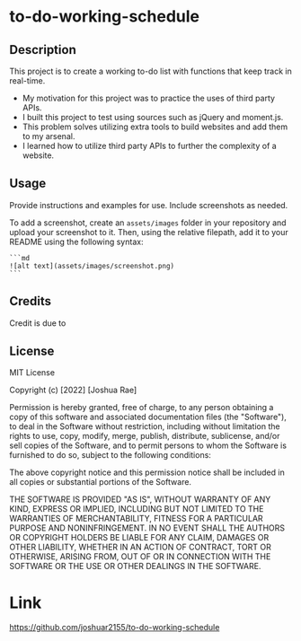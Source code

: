 # to-do-working-schedule

## Description

This project is to create a working to-do list with functions that keep track in real-time.

- My motivation for this project was to practice the uses of third party APIs.
- I built this project to test using sources such as jQuery and moment.js.
- This problem solves utilizing extra tools to build websites and add them to my arsenal.
- I learned how to utilize third party APIs to further the complexity of a website.

## Usage

Provide instructions and examples for use. Include screenshots as needed.

To add a screenshot, create an `assets/images` folder in your repository and upload your screenshot to it. Then, using the relative filepath, add it to your README using the following syntax:

    ```md
    ![alt text](assets/images/screenshot.png)
    ```

## Credits

Credit is due to

## License

MIT License

Copyright (c) [2022] [Joshua Rae]

Permission is hereby granted, free of charge, to any person obtaining a copy
of this software and associated documentation files (the "Software"), to deal
in the Software without restriction, including without limitation the rights
to use, copy, modify, merge, publish, distribute, sublicense, and/or sell
copies of the Software, and to permit persons to whom the Software is
furnished to do so, subject to the following conditions:

The above copyright notice and this permission notice shall be included in all
copies or substantial portions of the Software.

THE SOFTWARE IS PROVIDED "AS IS", WITHOUT WARRANTY OF ANY KIND, EXPRESS OR
IMPLIED, INCLUDING BUT NOT LIMITED TO THE WARRANTIES OF MERCHANTABILITY,
FITNESS FOR A PARTICULAR PURPOSE AND NONINFRINGEMENT. IN NO EVENT SHALL THE
AUTHORS OR COPYRIGHT HOLDERS BE LIABLE FOR ANY CLAIM, DAMAGES OR OTHER
LIABILITY, WHETHER IN AN ACTION OF CONTRACT, TORT OR OTHERWISE, ARISING FROM,
OUT OF OR IN CONNECTION WITH THE SOFTWARE OR THE USE OR OTHER DEALINGS IN THE
SOFTWARE.

# Link

https://github.com/joshuar2155/to-do-working-schedule